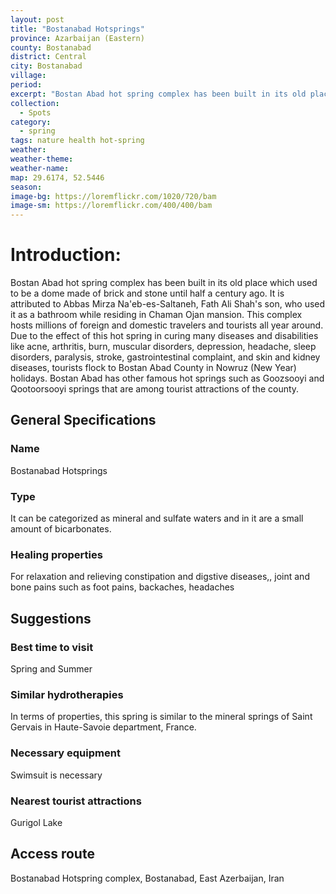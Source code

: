 ```yaml
---
layout: post
title: "Bostanabad Hotsprings"
province: Azarbaijan (Eastern)
county: Bostanabad
district: Central
city: Bostanabad
village:
period: 
excerpt: "Bostan Abad hot spring complex has been built in its old place which used to be a dome made of brick and stone until half a century ago."
collection:
  - Spots
category: 
  - spring
tags: nature health hot-spring
weather: 
weather-theme:
weather-name:
map: 29.6174, 52.5446
season:
image-bg: https://loremflickr.com/1020/720/bam
image-sm: https://loremflickr.com/400/400/bam
---
```

# **Introduction:**

Bostan Abad hot spring complex has been built in its old place which used to be a dome made of brick and stone until half a century ago. It is attributed to Abbas Mirza Na'eb-es-Saltaneh, Fath Ali Shah's son, who used it as a bathroom while residing in Chaman Ojan mansion. This complex hosts millions of foreign and domestic travelers and tourists all year around. 
Due to the effect of this hot spring in curing many diseases and disabilities like acne, arthritis, burn, muscular disorders, depression, headache, sleep disorders, paralysis, stroke, gastrointestinal complaint, and skin and kidney diseases, tourists flock to Bostan Abad County in Nowruz (New Year) holidays. 
Bostan Abad has other famous hot springs such as Goozsooyi and Qootoorsooyi springs that are among tourist attractions of the county.

## General Specifications


### Name
Bostanabad Hotsprings
### Type
It can be categorized as mineral and sulfate waters and in it are a small amount of bicarbonates.
### Healing properties
For relaxation and relieving constipation and digstive diseases,, joint and bone pains such as foot pains, backaches, headaches


## Suggestions


### Best time to visit
Spring and Summer
### Similar hydrotherapies
In terms of properties, this spring is similar to the mineral springs of Saint Gervais in Haute-Savoie department, France.
### Necessary equipment
Swimsuit is necessary
### Nearest tourist attractions
Gurigol Lake

## Access route

Bostanabad Hotspring complex, Bostanabad, East Azerbaijan, Iran
